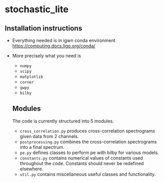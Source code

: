 # stochastic_lite

## Installation instructions

* Everything needed is in igwn conda environment
https://computing.docs.ligo.org/conda/

* More precisely what you need is
  * `numpy`
  * `scipy`
  * `matplotlib`
  * `corner`
  * `gwpy`
  * `bilby`

  ## Modules

  The code is currently structured into 5 modules.

  * `cross_correlation.py` produces cross-correlation spectrograms given data from 2 channels.
  * `postprocessing.py` combines the cross-correlation spectrograms into a final spectrum.
  * `pe.py` defines classes to perform pe with bilby for various models.
  * `constants.py` contains numerical values of constants used throughout the code.
     Constants should never be redefined elsewhere.
  * `util.py` contains miscellaneous useful classes and functionality.
